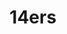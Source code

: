 ---
templateKey: collection
title: 14ers
image: ../../images/14ers/quandary.jpg
images:
    - image: ../../images/14ers/north-maroon.jpg
    - image: ../../images/14ers/blanca.jpg
    - image: ../../images/14ers/castle.jpg
    - image: ../../images/14ers/cross.jpg
    - image: ../../images/14ers/massive.jpg
    - image: ../../images/14ers/quandary.jpg

---
